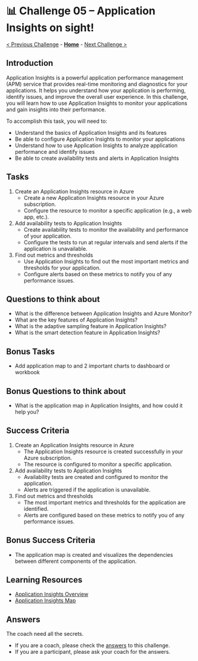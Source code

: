 # 📊 Challenge 05 – Application Insights on sight!

[< Previous Challenge](./Challenge-04.md) - **[Home](./Readme.md)** - [Next Challenge >](./Challenge-06.md)

## Introduction
Application Insights is a powerful application performance management (APM) service that provides real-time monitoring and diagnostics for your applications. It helps you understand how your application is performing, identify issues, and improve the overall user experience. In this challenge, you will learn how to use Application Insights to monitor your applications and gain insights into their performance.

To accomplish this task, you will need to:
- Understand the basics of Application Insights and its features
- Be able to configure Application Insights to monitor your applications
- Understand how to use Application Insights to analyze application performance and identify issues
- Be able to create availability tests and alerts in Application Insights

## Tasks
1. Create an Application Insights resource in Azure
   - Create a new Application Insights resource in your Azure subscription.
   - Configure the resource to monitor a specific application (e.g., a web app, etc.).
2. Add availability tests to Application Insights
   - Create availability tests to monitor the availability and performance of your application.
   - Configure the tests to run at regular intervals and send alerts if the application is unavailable.
3. Find out metrics and thresholds
   - Use Application Insights to find out the most important metrics and thresholds for your application.
   - Configure alerts based on these metrics to notify you of any performance issues.

## Questions to think about
- What is the difference between Application Insights and Azure Monitor?
- What are the key features of Application Insights?
- What is the adaptive sampling feature in Application Insights?
- What is the smart detection feature in Application Insights?

## Bonus Tasks
- Add application map to and 2 important charts to dashboard or workbook

## Bonus Questions to think about
- What is the application map in Application Insights, and how could it help you?

## Success Criteria
1. Create an Application Insights resource in Azure
   - The Application Insights resource is created successfully in your Azure subscription.
   - The resource is configured to monitor a specific application.
2. Add availability tests to Application Insights
   - Availability tests are created and configured to monitor the application.
   - Alerts are triggered if the application is unavailable.
3. Find out metrics and thresholds
   - The most important metrics and thresholds for the application are identified.
   - Alerts are configured based on these metrics to notify you of any performance issues.

## Bonus Success Criteria
- The application map is created and visualizes the dependencies between different components of the application.

## Learning Resources
- [Application Insights Overview](https://learn.microsoft.com/en-us/azure/azure-monitor/app/app-insights-overview)
- [Application Insights Map](https://learn.microsoft.com/en-us/azure/azure-monitor/app/app-map?tabs=net)

## Answers

The coach need all the secrets.
- If you are a coach, please check the [answers](./coach/05_answers.md) to this challenge.
- If you are a participant, please ask your coach for the answers.